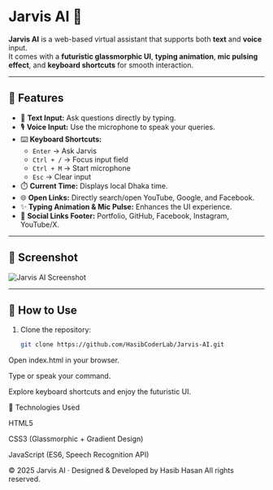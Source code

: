 # Jarvis AI 🤖  

**Jarvis AI** is a web-based virtual assistant that supports both **text** and **voice** input.  
It comes with a **futuristic glassmorphic UI**, **typing animation**, **mic pulsing effect**, and **keyboard shortcuts** for smooth interaction.  

---

## 🔹 Features
- 💬 **Text Input:** Ask questions directly by typing.  
- 🎙️ **Voice Input:** Use the microphone to speak your queries.  
- ⌨️ **Keyboard Shortcuts:**  
  - `Enter` → Ask Jarvis  
  - `Ctrl + /` → Focus input field  
  - `Ctrl + M` → Start microphone  
  - `Esc` → Clear input  
- ⏱️ **Current Time:** Displays local Dhaka time.  
- 🌐 **Open Links:** Directly search/open YouTube, Google, and Facebook.  
- ✨ **Typing Animation & Mic Pulse:** Enhances the UI experience.  
- 🔗 **Social Links Footer:** Portfolio, GitHub, Facebook, Instagram, YouTube/X.  

---

## 🔹 Screenshot
![Jarvis AI Screenshot](screenshot.png)  

---

## 🔹 How to Use
1. Clone the repository:
   ```bash
   git clone https://github.com/HasibCoderLab/Jarvis-AI.git
Open index.html in your browser.

Type or speak your command.

Explore keyboard shortcuts and enjoy the futuristic UI.

🔹 Technologies Used

HTML5

CSS3 (Glassmorphic + Gradient Design)

JavaScript (ES6, Speech Recognition API)

© 2025 Jarvis AI · Designed & Developed by Hasib Hasan
All rights reserved.